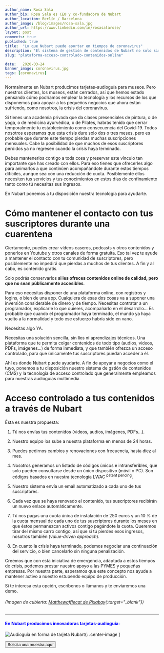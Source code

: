 ```yaml
---
author_name: Rosa Sala
author_bio: Rosa Sala es CEO y co-fundadora de Nubart
author_location: Berlín / Barcelona
author_image: /blog/images/rosa-sala.jpg
author_url: https://www.linkedin.com/in/rosasalarose/
layout: post
comments: true
published: true
title:  "Lo que Nubart puede aportar en tiempos de coronavirus"
description: "El sistema de gestión de contenidos de Nubart no solo sirve para audioguías. En tiempos de coronavirus puede ayudar a que pequeños negocios presenciales, como academias o gimnasios, no pierdan sus suscriptores."
slug: "plataforma-acceso-controlado-contenidos-online"

date:   2020-03-24
banner_image: coronavirus.jpg
tags: [coronavirus]
---
```


Normalmente en Nubart producimos tarjetas-audioguía para museos. Pero nuestros clientes, los museos, están cerrados, así que hemos estado pensando cómo podríamos emplear la tecnología y los recursos de los que disponemos para apoyar a los pequeños negocios que ahora están sufriendo, como nosotros, la crisis del coronavirus. 

Si tienes una academia privada que da clases presenciales de pintura, o de yoga, o de medicina ayurvédica, o de Pilates, habrás tenido que cerrar temporalmente tu establecimiento como consecuencia del Covid-19. Todos nosotros esperamos que esta crisis dure solo dos o tres meses, pero es probable que durante este tiempo pierdas muchas suscripciones mensuales. Cabe la posibilidad de que muchos de esos suscriptores perdidos ya no regresen cuando la crisis haya terminado. 

Debes mantenerlos contigo a toda cosa y preservar este vínculo tan importante que has creado con ellos. Para eso tienes que ofrecerles algo para animarlos a que continúen acompañándote durante estos tiempos difíciles, aunque sea con una reducción de cuota. Posiblemente ellos necesiten tus servicios y tus conocimientos en estos días de confinamiento tanto como tú necesitas sus ingresos.

En Nubart ponemos a tu disposición nuestra tecnología para ayudarte.
 
<!--more-->
# Cómo mantener el contacto con tus suscriptores durante una cuarentena

Ciertamente, puedes crear vídeos caseros, podcasts y otros contenidos y ponerlos en Youtube y otros canales de forma gratuita. Eso tal vez te ayude a mantener el contacto con tu comunidad de suscriptores, pero posiblemente no impedirá que pierdas a muchos de tus clientes. A fin y al cabo, es contenido gratis. 

Solo podrás conservarlos **si les ofreces contenidos online de calidad, pero que no sean públicamente accesibles**. 

Para eso necesitas disponer de una plataforma online, con registros y logins, o bien de una app. Cualquiera de esas dos cosas va a suponer una inversión considerable de dinero y de tiempo. Necesitas contratar a un programador, explicarle lo que quieres, acompañarlo en el desarrollo... Es probable que cuando el programador haya terminado, el mundo ya haya vuelto a la normalidad y todo ese esfuerzo habría sido en vano. 

Necesitas algo YA. 

Necesitas una solución sencilla, sin líos ni aprendizajes técnicos. Una plataforma que te permita colgar contenidos de todo tipo (audios, videos, PDFs, imágenes...) de forma inmediata, y que también ofrezca un acceso controlado, para que únicamente tus suscriptores puedan acceder a él.

Ahí es donde Nubart puede ayudarte. A fin de apoyar a negocios como el tuyo, ponemos a tu disposición nuestro sistema de gstión de contenidos (CMS) y la tecnología de acceso controlado que generalmente empleamos para nuestras audioguías multimedia. 

# Acceso controlado a tus contenidos a través de Nubart

Ésta es nuestra propuesta:

1. Tú nos envías tus contenidos (videos, audios, imágenes, PDFs...). 

2. Nuestro equipo los sube a nuestra plataforma en menos de 24 horas.


3. Puedes pedirnos cambios y renovaciones con frecuencia, hasta diez al mes. 


4. Nosotros generamos un listado de códigos únicos e intransferibles, que solo pueden consultarse desde un único dispositivo (móvil o PC). Son códigos basados en nuestra tecnología LWAC <sup>patent pending</sup>. 

5. Nuestro sistema envía un email automatizado a cada uno de tus suscriptores. 

6. Cada vez que se haya renovado el contenido, tus suscriptores recibirán un nuevo enlace automáticamente. 

7. Tú nos pagas una cuota única de instalación de 250 euros y un 10 % de la cuota mensual de cada uno de tus suscriptores durante los meses en que éstos permanezcan activos contigo pagándote la cuota. Queremos tirar del mismo carro contigo, así que si tú pierdes esos ingresos, nosotros también (*value-driven approach*).

8. En cuanto la crisis haya terminado, podemos negociar una continuación del servicio, o bien cancelarlo sin ninguna penalización. 

Creemos que con esta iniciativa de emergencia, adaptada a estos tiempos de crisis, podemos prestar nuestro apoyo a las PYMES y pequeñas empresas. Por nuestra parte, esperamos que este concepto nos ayude a mantener activo a nuestro estupendo equipo de producción. 

Si te interesa esta opción, escríbenos o llámanos y te enviaremos una demo.

###### (Imagen de cubierta: [Matthewafflecat de Pixabay](https://pixabay.com/users/mattthewafflecat-4607220/?utm_source=link-attribution&amp;utm_medium=referral&amp;utm_campaign=image&amp;utm_content=4941916){:target="_blank"}) 

***

#### <font color="blue">En Nubart producimos innovadoras tarjetas-audioguía:</font>

![Audioguía en forma de tarjeta Nubart]({{site.baseurl}}/images/posts/proceso-nubart.png){: .center-image }

<form action="../../../../../es">
    <input type="submit" value="Solicita una muestra aquí" />
</form>